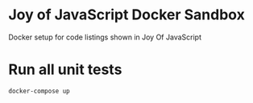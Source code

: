 # Joy of JavaScript Docker Sandbox 

Docker setup for code listings shown in Joy Of JavaScript

# Run all unit tests

```
docker-compose up
```
